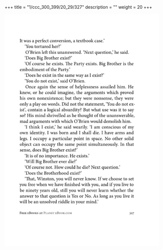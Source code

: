 +++
title = "1/ccc_300_399/20_29/327"
description = ""
weight = 20
+++

<img class="center-fit-jpg" src="/jpg_/out_jpg_1984__327.jpg" ></img>

